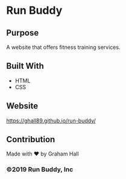 # Run Buddy

## Purpose
A website that offers fitness training services.

## Built With
* HTML
* CSS

## Website
https://ghall89.github.io/run-buddy/

## Contribution
Made with ❤️ by Graham Hall

### ©️2019 Run Buddy, Inc 
